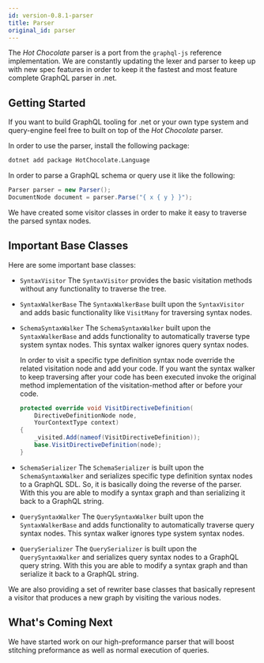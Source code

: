 ```yaml
---
id: version-0.8.1-parser
title: Parser
original_id: parser
---
```


The _Hot Chocolate_ parser is a port from the `graphql-js` reference implementation. We are constantly updating the lexer and parser to keep up with new spec features in order to keep it the fastest and most feature complete GraphQL parser in .net.

## Getting Started

If you want to build GraphQL tooling for .net or your own type system and query-engine feel free to built on top of the _Hot Chocolate_ parser.

In order to use the parser, install the following package:

```bash
dotnet add package HotChocolate.Language
```

In order to parse a GraphQL schema or query use it like the following:

```csharp
Parser parser = new Parser();
DocumentNode document = parser.Parse("{ x { y } }");
```

We have created some visitor classes in order to make it easy to traverse the parsed syntax nodes.

## Important Base Classes

Here are some important base classes:

- `SyntaxVisitor`
  The `SyntaxVisitor` provides the basic visitation methods without any functionality to traverse the tree.

- `SyntaxWalkerBase`
  The `SyntaxWalkerBase` built upon the `SyntaxVisitor` and adds basic functionality like `VisitMany` for traversing syntax nodes.

- `SchemaSyntaxWalker`
  The `SchemaSyntaxWalker` built upon the `SyntaxWalkerBase` and adds functionality to automatically traverse type system syntax nodes. This syntax walker ignores query syntax nodes.

  In order to visit a specific type definition syntax node override the related visitation node and add your code. If you want the syntax walker to keep traversing after your code has been executed invoke the original method implementation of the visitation-method after or before your code.

  ```csharp
  protected override void VisitDirectiveDefinition(
      DirectiveDefinitionNode node,
      YourContextType context)
  {
      _visited.Add(nameof(VisitDirectiveDefinition));
      base.VisitDirectiveDefinition(node);
  }
  ```

- `SchemaSerializer`
  The `SchemaSerializer` is built upon the `SchemaSyntaxWalker` and serializes specific type definition syntax nodes to a GraphQL SDL. So, it is basically doing the reverse of the parser. With this you are able to modify a syntax graph and than serializing it back to a GraphQL string.

- `QuerySyntaxWalker`
  The `QuerySyntaxWalker` built upon the `SyntaxWalkerBase` and adds functionality to automatically traverse query syntax nodes. This syntax walker ignores type system syntax nodes.

- `QuerySerializer`
  The `QuerySerializer` is built upon the `QuerySyntaxWalker` and serializes query syntax nodes to a GraphQL query string. With this you are able to modify a syntax graph and than serialize it back to a GraphQL string.

We are also providing a set of rewriter base classes that basically represent a visitor that produces a new graph by visiting the various nodes.

## What's Coming Next

We have started work on our high-preformance parser that will boost stitching preformance as well as normal execution of queries.
